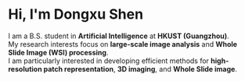 # Hi, I'm Dongxu Shen 

I am a B.S. student in **Artificial Intelligence** at **HKUST (Guangzhou)**.  
My research interests focus on **large-scale image analysis** and **Whole Slide Image (WSI) processing**.  
I am particularly interested in developing efficient methods for **high-resolution patch representation**, **3D imaging**, and **Whole Slide image**.
